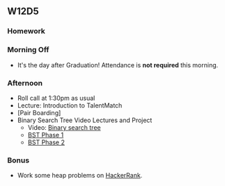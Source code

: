 ## W12D5
### Homework

### Morning Off
* It's the day after Graduation! Attendance is **not required** this morning.

### Afternoon

* Roll call at 1:30pm as usual
* Lecture: Introduction to TalentMatch
* [Pair Boarding]
* Binary Search Tree Video Lectures and Project
    * Video: [Binary search tree][binary-search-trees-vid]
    * [BST Phase 1][bst-1]
    * [BST Phase 2][bst-2]

### Bonus

* Work some heap problems on [HackerRank][hackerrank].

<!-- LINKS -->
<!-- Job Search Projects -->

<!-- Technical Interview Resources -->
[interview-questions]: https://docs.google.com/a/appacademy.io/spreadsheet/ccc?key=0AnnoREts_wUydHN3UGZfbDZIME1VTEY3Y3pUNWpZZGc#gid=0
[HackerRank]: https://www.hackerrank.com/
[codility]: https://codility.com/
[Codility]: https://codility.com/

<!-- Algorithms Projects & Lectures -->
[bst-1]: ../algorithms/binary_search_trees/project/phase1.md
[bst-2]: ../algorithms/binary_search_trees/project/phase2.md
[binary-search-trees-vid]: https://vimeo.com/203204585